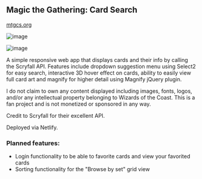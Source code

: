 ## Magic the Gathering: Card Search

[mtgcs.org](https://mtgcs.org/)

![image](https://github.com/user-attachments/assets/9671c657-09ef-4692-a891-954f0668ee7a)

![image](https://github.com/user-attachments/assets/9325166b-1ddc-45b0-9eb8-09d550dbc597)


A simple responsive web app that displays cards and their info by calling the Scryfall API.
Features include dropdown suggestion menu using Select2 for easy search, interactive 3D hover effect on cards, ability to easily view full card art and magnify for higher detail using Magnify jQuery plugin.

I do not claim to own any content displayed including images, fonts, logos, and/or any intellectual property belonging to Wizards of the Coast. This is a fan project and is not monetized or sponsored in any way.

Credit to Scryfall for their excellent API.

Deployed via Netlify.

### Planned features:

- Login functionality to be able to favorite cards and view your favorited cards
- Sorting functionality for the "Browse by set" grid view
